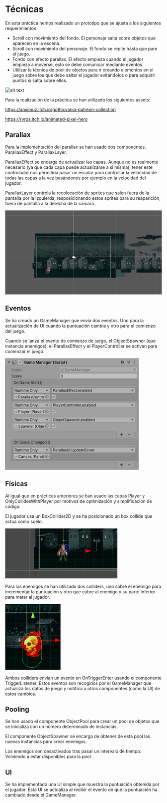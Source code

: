 # Técnicas

En esta práctica hemos realizado un prototipo que se ajusta a los siguientes requerimientos
- Scroll con movimiento del fondo. El personaje salta sobre objetos que aparecen en la escena.
- Scroll con movimiento del personaje. El fondo se repite hasta que pare el juego.
- Fondo con efecto parallax. El efecto empieza cuando el jugador empieza a moverse, esto se debe comunicar mediante eventos.
- Utilizar la técnica de pool de objetos para ir creando elementos en el juego sobre los que debe saltar el jugador evitándolos o para adquirir puntos si salta sobre ellos.

![alt text](https://github.com/JosueULL/ull_mdv_fundamentos/blob/master/entrega11/game.gif)

Para la realización de la práctica se han utilizado los siguientes assets:

https://ansimuz.itch.io/gothicvania-patreon-collection

https://rvros.itch.io/animated-pixel-hero

## Parallax

Para la implementación del parallax se han usado dos componentes. ParallaxEffect y ParallaxLayer.

ParallaxEffect se encarga de actualizar las capas. Aunque no es realmente necesario (ya que cada capa puede actualizarse a si misma), tener este controlador nos permitiría pasar un escalar para controllar la velocidad de todas las capas a la vez basándonos por ejemplo en la velocidad del jugador.

ParallaxLayer controla la recolocación de sprites que salen fuera de la pantalla por la izquierda, resposicionando estos sprites para su reaparición, fuera de pantalla a la derecha de la camara.

![alt text](https://github.com/JosueULL/ull_mdv_fundamentos/blob/master/entrega11/parallax.gif)

## Eventos

Se ha creado un GameManager que envía dos eventos. Uno para la actualización de UI cuando la puntuación cambia y otro para el comienzo del juego.

Cuando se lanza el evento de comienzo de juego, el ObjectSpawner (que instancia enemigos), el ParallaxEffect y el PlayerController se activan para comenzar el juego.

![alt text](https://github.com/JosueULL/ull_mdv_fundamentos/blob/master/entrega11/gm.png)

## Físicas

Al igual que en prácticas anteriores se han usado las capas Player y OnlyCollidesWithPlayer por motivos de optimización y simplificación de código.

El jugador usa un BoxCollider2D y se ha posicionado un box collide que actua como suelo.

![alt text](https://github.com/JosueULL/ull_mdv_fundamentos/blob/master/entrega11/physics.png)

Para los enemigos se han utilizado dos colliders, uno sobre el enemigo para incrementar la puntuación y otro que cubre al enemigo y su parte inferior para matar al jugador.

![alt text](https://github.com/JosueULL/ull_mdv_fundamentos/blob/master/entrega11/enemy.png)

Ambos colliders envían un evento en OnTriggerEnter usando el componente TriggerListener. Estos eventos son recogidos por el GameManager que actualiza los datos de juego y notifica a otros componentes (como la UI) de estos cambios.

## Pooling

Se han usado el componente ObjectPool para crear un pool de objetos que se inicializa con un número determinado de instancias.

El componente ObjectSpawner se encarga de obtener de esta pool las nuevas instancias para crear enemigos.

Los enemigos son desactivados tras pasar un intervalo de tiempo. Volviendo a estar disponibles para la pool.

## UI

Se ha implementado una UI simple que muestra la puntuación obtenida por el jugador. Esta UI se actualiza al recibir el evento de que la puntuación ha cambiado desde el GameManager.


